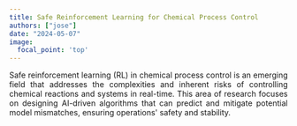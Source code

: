 ```yaml
---
title: Safe Reinforcement Learning for Chemical Process Control
authors: ["jose"]
date: "2024-05-07"
image:
  focal_point: 'top'
---
```


<!--more-->
<div style="text-align: justify">
Safe reinforcement learning (RL) in chemical process control is an emerging field that addresses the complexities and inherent risks of controlling chemical reactions and systems in real-time. This area of research focuses on designing AI-driven algorithms that can predict and mitigate potential model mismatches, ensuring operations' safety and stability.
</div>